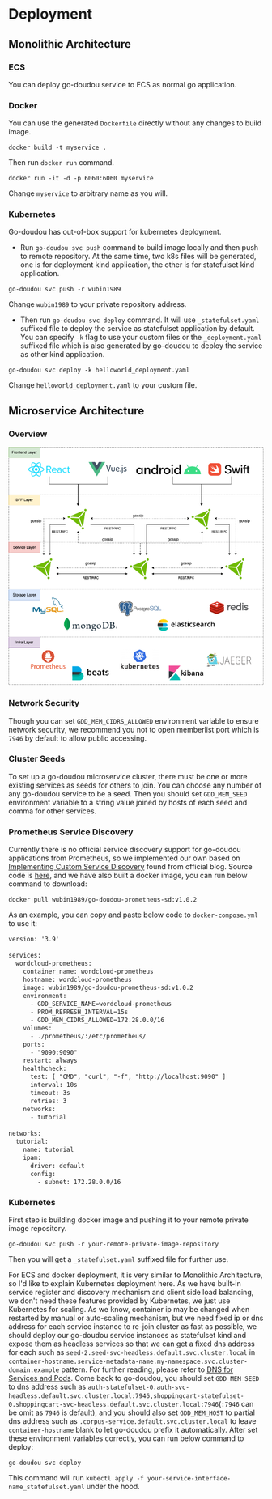 # Deployment

## Monolithic Architecture
### ECS

You can deploy go-doudou service to ECS as normal go application.

### Docker

You can use the generated `Dockerfile` directly without any changes to build image.

```shell
docker build -t myservice . 
```

Then run `docker run` command.

```shell
docker run -it -d -p 6060:6060 myservice
```

Change `myservice` to arbitrary name as you will.

### Kubernetes

Go-doudou has out-of-box support for kubernetes deployment.

- Run `go-doudou svc push` command to build image locally and then push to remote repository. At the same time, two k8s files will be generated, one is for deployment kind application, the other is for statefulset kind application.

```shell
go-doudou svc push -r wubin1989
```

Change `wubin1989` to your private repository address.

- Then run `go-doudou svc deploy` command. It will use `_statefulset.yaml` suffixed file to deploy the service as statefulset application by default. You can specify `-k` flag to use your custom files or the `_deployment.yaml` suffixed file which is also generated by go-doudou to deploy the service as other kind application.

```shell
go-doudou svc deploy -k helloworld_deployment.yaml
```

Change `helloworld_deployment.yaml` to your custom file.

## Microservice Architecture

### Overview
![microservice](/images/microservice.png)

### Network Security
Though you can set `GDD_MEM_CIDRS_ALLOWED` environment variable to ensure network security, we recommend you not to open memberlist port which is `7946` by default to allow public accessing.

### Cluster Seeds
To set up a go-doudou microservice cluster, there must be one or more existing services as seeds for others to join. You can choose any number of any go-doudou service to be a seed. Then you should set `GDD_MEM_SEED` environment variable to a string value joined by hosts of each seed and comma for other services.

### Prometheus Service Discovery
Currently there is no official service discovery support for go-doudou applications from Prometheus, so we implemented our own based on [Implementing Custom Service Discovery](https://prometheus.io/blog/2018/07/05/implementing-custom-sd/) found from official blog. Source code is [here](https://github.com/unionj-cloud/go-doudou-prometheus-sd), and we have also built a docker image, you can run below command to download:
```shell
docker pull wubin1989/go-doudou-prometheus-sd:v1.0.2
```
As an example, you can copy and paste below code to `docker-compose.yml` to use it:
```shell
version: '3.9'

services:
  wordcloud-prometheus:
    container_name: wordcloud-prometheus
    hostname: wordcloud-prometheus
    image: wubin1989/go-doudou-prometheus-sd:v1.0.2
    environment:
      - GDD_SERVICE_NAME=wordcloud-prometheus
      - PROM_REFRESH_INTERVAL=15s
      - GDD_MEM_CIDRS_ALLOWED=172.28.0.0/16
    volumes:
      - ./prometheus/:/etc/prometheus/
    ports:
      - "9090:9090"
    restart: always
    healthcheck:
      test: [ "CMD", "curl", "-f", "http://localhost:9090" ]
      interval: 10s
      timeout: 3s
      retries: 3
    networks:
      - tutorial

networks:
  tutorial:
    name: tutorial
    ipam:
      driver: default
      config:
        - subnet: 172.28.0.0/16
```

### Kubernetes
First step is building docker image and pushing it to your remote private image repository.
```shell
go-doudou svc push -r your-remote-private-image-repository
```
Then you will get a `_statefulset.yaml` suffixed file for further use.

For ECS and docker deployment, it is very similar to Monolithic Architecture, so I'd like to explain Kubernetes deployment here. As we have built-in service register and discovery mechanism and client side load balancing, we don't need these features provided by Kubernetes, we just use Kubernetes for scaling. As we know, container ip may be changed when restarted by manual or auto-scaling mechanism, but we need fixed ip or dns address for each service instance to re-join cluster as fast as possible, we should deploy our go-doudou service instances as statefulset kind and expose them as headless services so that we can get a fixed dns address for each such as `seed-2.seed-svc-headless.default.svc.cluster.local` in `container-hostname.service-metadata-name.my-namespace.svc.cluster-domain.example` pattern. For further reading, please refer to [DNS for Services and Pods](https://kubernetes.io/docs/concepts/services-networking/dns-pod-service/). Come back to go-doudou, you should set `GDD_MEM_SEED` to dns address such as `auth-statefulset-0.auth-svc-headless.default.svc.cluster.local:7946,shoppingcart-statefulset-0.shoppingcart-svc-headless.default.svc.cluster.local:7946`(`:7946` can be omit as `7946` is default), and you should also set `GDD_MEM_HOST` to partial dns address such as `.corpus-service.default.svc.cluster.local` to leave `container-hostname` blank to let go-doudou prefix it automatically. After set these environment variables correctly, you can run below command to deploy:
```shell
go-doudou svc deploy
```
This command will run `kubectl apply -f your-service-interface-name_statefulset.yaml` under the hood.